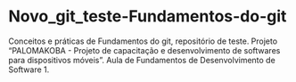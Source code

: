 # Novo_git_teste-Fundamentos-do-git
Conceitos e práticas de Fundamentos do git, repositório de teste.  Projeto  “PALOMAKOBA - Projeto de capacitação e desenvolvimento de softwares para dispositivos móveis”. Aula de Fundamentos de Desenvolvimento de Software 1. 
